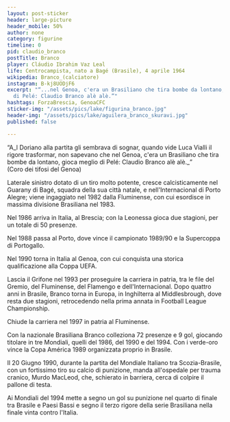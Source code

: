 ```yaml
---
layout: post-sticker
header: large-picture
header_mobile: 50%
author: none
category: figurine
timeline: 0
pid: claudio_branco
postTitle: Branco
player: Cláudio Ibrahim Vaz Leal
life: Centrocampista, nato a Bagé (Brasile), 4 aprile 1964
wikipedia: Branco_(calciatore)
instagram: B-kj8UODjF6
excerpt: "“...nel Genoa, c'era un Brasiliano che tira bombe da lontano, gioca meglio
  di Pelé: Claudio Branco alè alè.”"
hashtags: ForzaBrescia, GenoaCFC
sticker-img: "/assets/pics/lake/figurina_branco.jpg"
header-img: "/assets/pics/lake/aguilera_branco_skuravi.jpg"
published: false

---
```

“A_l Doriano alla partita gli sembrava di sognar, quando vide Luca Vialli il rigore trasformar, non sapevano che nel Genoa, c'era un Brasiliano che tira bombe da lontano, gioca meglio di Pelé: Claudio Branco alè alè._”  
(Coro dei tifosi del Genoa)

Laterale sinistro dotato di un tiro molto potente, cresce calcisticamente nel Guarany di Bagé, squadra della sua città natale, e nell'Internacional di Porto Alegre; viene ingaggiato nel 1982 dalla Fluminense, con cui esordisce in massima divisione Brasiliana nel 1983.

Nel 1986 arriva in Italia, al Brescia; con la Leonessa gioca due stagioni, per un totale di 50 presenze.

Nel 1988 passa al Porto, dove vince il campionato 1989/90 e la Supercoppa di Portogallo.

Nel 1990 torna in Italia al Genoa, con cui conquista una storica qualificazione alla Coppa UEFA.

Lascia il Grifone nel 1993 per proseguire la carriera in patria, tra le file del Gremio, del Fluminense, del Flamengo e dell'Internacional. Dopo quattro anni in Brasile, Branco torna in Europa, in Inghilterra al Middlesbrough, dove resta due stagioni, retrocedendo nella prima annata in Football League Championship.

Chiude la carriera nel 1997 in patria al Fluminense.

Con la nazionale Brasiliana Branco colleziona 72 presenze e 9 gol, giocando titolare in tre Mondiali, quelli del 1986, del 1990 e del 1994. Con i verde-oro vince la Copa América 1989 organizzata proprio in Brasile.

Il 20 Giugno 1990, durante la partita del Mondiale Italiano tra Scozia-Brasile, con un fortissimo tiro su calcio di punizione, manda all'ospedale per trauma cranico, Murdo MacLeod, che, schierato in barriera, cerca di colpire il pallone di testa.

Ai Mondiali del 1994 mette a segno un gol su punizione nel quarto di finale tra Brasile e Paesi Bassi e segno il terzo rigore della serie Brasiliana nella finale vinta contro l'Italia.